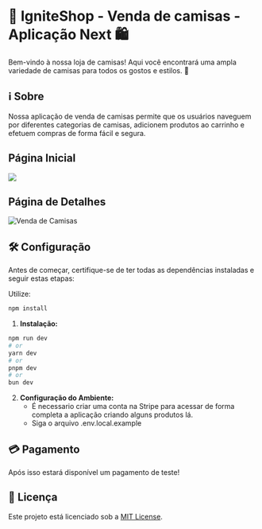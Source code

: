 # 🎽 IgniteShop - Venda de camisas - Aplicação Next 🛍️

Bem-vindo à nossa loja de camisas! Aqui você encontrará uma ampla variedade de camisas para todos os gostos e estilos. 🚀

## ℹ️ Sobre

Nossa aplicação de venda de camisas permite que os usuários naveguem por diferentes categorias de camisas, adicionem produtos ao carrinho e efetuem compras de forma fácil e segura.

## Página Inicial 
<img src="https://github-production-user-asset-6210df.s3.amazonaws.com/120611995/313286562-d000cdde-0412-4d22-aa11-fffbabfe5f1e.png?X-Amz-Algorithm=AWS4-HMAC-SHA256&X-Amz-Credential=AKIAVCODYLSA53PQK4ZA%2F20240315%2Fus-east-1%2Fs3%2Faws4_request&X-Amz-Date=20240315T174452Z&X-Amz-Expires=300&X-Amz-Signature=f0337fb8f7b4a999ece8724722fd504850a5c819466761f2b54e9fe262858354&X-Amz-SignedHeaders=host&actor_id=120611995&key_id=0&repo_id=772672055"/> 

## Página de Detalhes
<img src="https://github-production-user-asset-6210df.s3.amazonaws.com/120611995/313285662-d2296da5-acb6-455f-8051-064107936e33.png?X-Amz-Algorithm=AWS4-HMAC-SHA256&X-Amz-Credential=AKIAVCODYLSA53PQK4ZA%2F20240315%2Fus-east-1%2Fs3%2Faws4_request&X-Amz-Date=20240315T174159Z&X-Amz-Expires=300&X-Amz-Signature=a075407eb78e72c932e5e9441b0f2ea094ef22a6191349cf7a4161d4c366e2c6&X-Amz-SignedHeaders=host&actor_id=120611995&key_id=0&repo_id=772672055" alt="Venda de Camisas">

## 🛠️ Configuração

Antes de começar, certifique-se de ter todas as dependências instaladas e seguir estas etapas:

Utilize:
```bash
npm install
```

1. **Instalação:**
```bash
npm run dev
# or
yarn dev
# or
pnpm dev
# or
bun dev
```

2. **Configuração do Ambiente:**
   - É necessario criar uma conta na Stripe para acessar de forma completa a aplicação criando alguns produtos lá.
   - Siga o arquivo .env.local.example

## 💳 Pagamento

Após isso estará disponível um pagamento de teste!

## 📝 Licença

Este projeto está licenciado sob a [MIT License](https://opensource.org/licenses/MIT).

